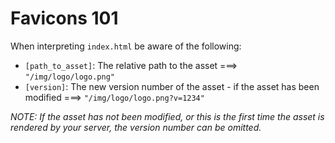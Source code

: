 # Favicons 101

When interpreting `index.html` be aware of the following:

* `[path_to_asset]`: The relative path to the asset ===> `"/img/logo/logo.png"`
* `[version]`: The new version number of the asset - if the asset has been modified ===> `"/img/logo/logo.png?v=1234"`

_NOTE: If the asset has not been modified, or this is the first time the asset is rendered by your server, the version number can be omitted._
